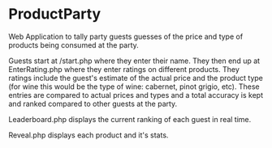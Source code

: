 # ProductParty
Web Application to tally party guests guesses of the price and type of products being consumed at the party.

Guests start at /start.php where they enter their name. They then end up at EnterRating.php where they enter ratings on different products. They ratings include the guest's estimate of the actual price and the product type (for wine this would be the type of wine: cabernet, pinot grigio, etc). These entries are compared to actual prices and types and a total accuracy is kept and ranked compared to other guests at the party.

Leaderboard.php displays the current ranking of each guest in real time.

Reveal.php displays each product and it's stats.